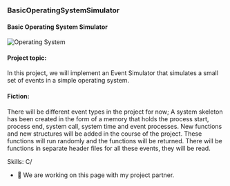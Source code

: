 ### BasicOperatingSystemSimulator
#### Basic Operating System Simulator
![Operating System ](https://images.saymedia-content.com/.image/c_limit%2Ccs_srgb%2Cq_auto:eco%2Cw_450/MTc2Mjg1NTIyNTczMDc1NjI5/operating-system-basic-structure.webp)



#### Project topic: 
In this project, we will implement an Event Simulator that simulates a small set of events in a simple operating system.

#### Fiction: 
There will be different event types in the project for now; A system skeleton has been created in the form of a memory that holds the process start, process end, system call, system time and event processes. New functions and new structures will be added in the course of the project. These functions will run randomly and the functions will be returned. There will be functions in separate header files for all these events, they will be read.

Skills: C/

- 🔭 We are working on this page with my project partner. 









